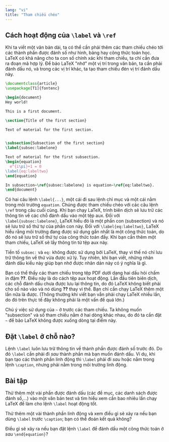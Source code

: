 ```yaml
---
lang: "vi"
title: "Tham chiếu chéo"
---
```


## Cách hoạt động của `\label` và `\ref`

Khi ta viết một văn bản dài, ta có thể cần phải thêm các tham chiếu chéo tới các
thành phần được đánh số như hình, bảng hay công thức toán học. LaTeX có khả năng
cho ta con số chính xác khi tham chiếu, ta chỉ cần đưa ra đoạn mã hợp lý. Để bảo
LaTeX "nhớ" một vị trí trong văn bản, ta cần phải đánh dấu nó, và trong các vị
trí khác, ta tạo tham chiếu đén vị trí đánh dấu này.

```latex
\documentclass{article}
\usepackage[T1]{fontenc}

\begin{document}
Hey world!

This is a first document.

\section{Title of the first section}

Text of material for the first section.


\subsection{Subsection of the first section}
\label{subsec:labelone}

Text of material for the first subsection.
\begin{equation}
  e^{i\pi}+1 = 0
\label{eq:labeltwo}
\end{equation}

In subsection~\ref{subsec:labelone} is equation~\ref{eq:labeltwo}.
\end{document}
```

Có hai câu lệnh `\label{...}`, một cái đi sau lệnh chỉ mục và một cái nằm trong
môi trường `equation`. Chúng được tham chiếu chéo với các câu lệnh `\ref` trong
câu cuối cùng. Khi bạn chạy LaTeX, trình biên dịch sẽ lưu trữ các thông tin về
các chỗ đánh dấu vào một tệp aux. Đối với `\label{subsec:labelone}`, LaTeX hiểu
đó là một phần con (subsection) và nó sẽ lưu trữ số thứ tự của phần con này. Đối
với `\label{eq:labeltwo}`, LaTeX hiểu rằng môi trường đang được sử dụng gần nhất
là một công thức toán, do đó nó sẽ lưu trữ số thứ tự của công thức toán đấy. Khi
bạn cần thêm một tham chiếu, LaTeX sẽ lấy thông tin từ tệp aux này.

Tiền tố `subsec:` và `eq:` không được sử dụng bởi LaTeX, thay vì thế nó chỉ lưu
trữ thông tin về thứ vừa được xử lý. Tuy nhiên, khi bạn viết, những nhãn đánh
dấu kiểu này giúp bạn nhớ được nhãn dán này có ý nghĩa là gì.

Bạn có thể thấy các tham chiếu trong tệp PDF dưới dạng hai dấu hỏi chấm in đậm
**??**. Điều này là do cách tệp aux hoạt động. Lần đầu tiên biên dịch, các chỗ
đánh dấu chưa được lưu lại thông tin, do đó LaTeX không biết phải cho số nào vào
và nó dùng **??** thay vì thế. Bạn chỉ cần chạy LaTeX thêm một lần nữa là được.
(Thông thường khi viết bạn vẫn phải chạy LaTeX nhiều lần, do đó trên thực tế đây
không phải là một vấn đề quá lớn.)

Chú ý việc sử dụng của `~` ở trước các tham chiếu. Ta không muốn "subsection" và
số tham chiếu nằm ở hai dòng khác nhau, do đó ta cần đặt `~` để bảo LaTeX không
được xuống dòng tại điểm này.

## Đặt `\label` ở chỗ nào?

Lệnh `\label` luôn lưu trữ thông tin về thành phần được đánh số trước đó. Do đó
`\label` cần phải đi *sau* thành phần mà bạn muốn đánh dấu. Ví dụ, khi bạn tạo
các thành phần linh động thì `\label` phải đi _sau_ hoặc nằm trong lệnh
`\caption`, nhưng phải nằm trong môi trường linh động.

## Bài tập

Thử thêm một vài phần được đánh dấu (các đề mục, các danh sách được đánh số,...)
vào một văn bản test và tìm hiểu xem cần bao nhiêu lần chạy LaTeX để làm cho
lệnh `\label` hoạt động tốt.

Thử thêm một vài thành phần linh động và xem điều gì sẽ xảy ra nếu bạn dùng
`\label` _trước_ `\caption`; bạn có thể đoán kết quả không?

Điều gì sẽ xảy ra nếu bạn đặt lệnh `\label` để đánh dấu một công thức toán ở
*sau* `\end{equation}`?
